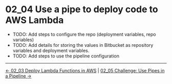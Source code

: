 # 02_04 Use a pipe to deploy code to AWS Lambda

- TODO: Add steps to configure the repo (deployment variables, repo variables)
- TODO: Add details for storing the values in Bitbucket as repository variables and deployment variables.
- TODO: Add steps to use the pipeline configuration

<!-- FooterStart -->
---
[← 02_03 Deploy Lambda Functions in AWS](../02_03_deploy_lambda_functions_in_aws/README.md) | [02_05 Challenge: Use Pipes in a Pipeline →](../02_05_challenge_use_pipes_in_a_pipeline/README.md)
<!-- FooterEnd -->

